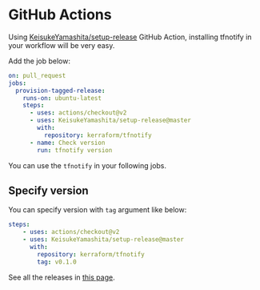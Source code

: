 # GitHub Actions

Using [KeisukeYamashita/setup-release](https://github.com/KeisukeYamashita/setup-release) GitHub Action, installing tfnotify in your workflow will be very easy.

Add the job below:

```yaml
on: pull_request
jobs:
  provision-tagged-release:
    runs-on: ubuntu-latest
    steps:
      - uses: actions/checkout@v2
      - uses: KeisukeYamashita/setup-release@master
        with:
          repository: kerraform/tfnotify
      - name: Check version 
        run: tfnotify version
```

You can use the `tfnotify` in your following jobs.

## Specify version

You can specify version with `tag` argument like below:

```yaml  
steps:
    - uses: actions/checkout@v2
    - uses: KeisukeYamashita/setup-release@master
      with:
        repository: kerraform/tfnotify
        tag: v0.1.0
```

See all the releases in [this page](https://github.com/kerraform/tfnotify/releases).
